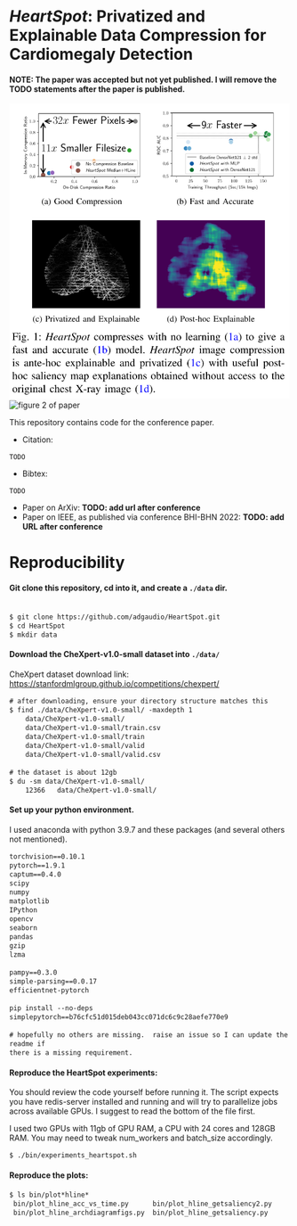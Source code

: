 *HeartSpot*: Privatized and Explainable Data Compression for Cardiomegaly Detection
===

#### NOTE:  The paper was accepted but not yet published.  I will remove the TODO statements after the paper is published.

![figure 1 of paper](./heartspot_fig1.png)
![figure 2 of paper](./arch_diagram.png)

This repository contains code for the conference paper.

- Citation:

```
TODO
```

- Bibtex:

```
TODO

```


- Paper on ArXiv:  **TODO: add url after conference**
- Paper on IEEE, as published via conference BHI-BHN 2022:  **TODO:  add URL after conference**


Reproducibility
===

#### Git clone this repository, cd into it, and create a `./data` dir.

```

$ git clone https://github.com/adgaudio/HeartSpot.git
$ cd HeartSpot
$ mkdir data
```

#### Download the CheXpert-v1.0-small dataset into `./data/`

CheXpert dataset download link:  https://stanfordmlgroup.github.io/competitions/chexpert/

```
# after downloading, ensure your directory structure matches this
$ find ./data/CheXpert-v1.0-small/ -maxdepth 1
    data/CheXpert-v1.0-small/
    data/CheXpert-v1.0-small/train.csv
    data/CheXpert-v1.0-small/train
    data/CheXpert-v1.0-small/valid
    data/CheXpert-v1.0-small/valid.csv

# the dataset is about 12gb
$ du -sm data/CheXpert-v1.0-small/
    12366   data/CheXpert-v1.0-small/
```

#### Set up your python environment.

I used anaconda with python 3.9.7 and these packages (and several others not mentioned).

```
torchvision==0.10.1
pytorch==1.9.1
captum==0.4.0
scipy
numpy
matplotlib
IPython
opencv
seaborn
pandas
gzip
lzma

pampy==0.3.0
simple-parsing==0.0.17
efficientnet-pytorch

pip install --no-deps simplepytorch==b76cfc51d015deb043cc071dc6c9c28aefe770e9

# hopefully no others are missing.  raise an issue so I can update the readme if
there is a missing requirement.
```

#### Reproduce the HeartSpot experiments:

You should review the code yourself before running it.  The script expects you
have redis-server installed and running and will try to parallelize jobs across
available GPUs.  I suggest to read the bottom of the file first.

I used two GPUs with 11gb of GPU RAM, a CPU with 24 cores and 128GB RAM.
You may need to tweak num_workers and batch_size accordingly.

```
$ ./bin/experiments_heartspot.sh
```

#### Reproduce the plots:

```
$ ls bin/plot*hline*
 bin/plot_hline_acc_vs_time.py      bin/plot_hline_getsaliency2.py
 bin/plot_hline_archdiagramfigs.py  bin/plot_hline_getsaliency.py
```
